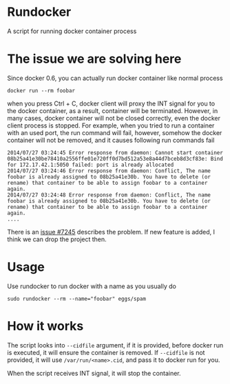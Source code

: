 Rundocker
=========

A script for running docker container process

The issue we are solving here
=============================

Since docker 0.6, you can actually run docker container like normal process

```
docker run --rm foobar
```

when you press Ctrl + C, docker client will proxy the INT signal for you to the docker container, as a result, container will be terminated. However, in many cases, docker container will not be closed correctly, even the docker client process is stopped. For example, when you tried to run a container with an used port, the run command will fail, however, somehow the docker container will not be removed, and it causes following run commands fail

```
2014/07/27 03:24:45 Error response from daemon: Cannot start container 08b25a41e30be78410a2556ffe01e720ff0d7bd512a53e8a44d7bceb8d3cf83e: Bind for 172.17.42.1:5050 failed: port is already allocated
2014/07/27 03:24:46 Error response from daemon: Conflict, The name foobar is already assigned to 08b25a41e30b. You have to delete (or rename) that container to be able to assign foobar to a container again.
2014/07/27 03:24:48 Error response from daemon: Conflict, The name foobar is already assigned to 08b25a41e30b. You have to delete (or rename) that container to be able to assign foobar to a container again.
....
```

There is an [issue #7245](https://github.com/docker/docker/issues/7245) describes the problem. If new feature is added, I think we can drop the project then.

Usage
=====

Use rundocker to run docker with a name as you usually do

```
sudo rundocker --rm --name="foobar" eggs/spam
```

How it works
============

The script looks into `--cidfile` argument, if it is provided, before docker run is executed, it will ensure the container is removed. If `--cidfile` is not provided, it will use `/var/run/<name>.cid`, and pass it to docker run for you.

When the script receives INT signal, it will stop the container.
